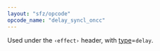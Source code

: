 ```yaml
---
layout: "sfz/opcode"
opcode_name: "delay_syncl_oncc"
---
```

Used under the `‹effect›` header, with [type]=`delay`.

[type]: type#delay

